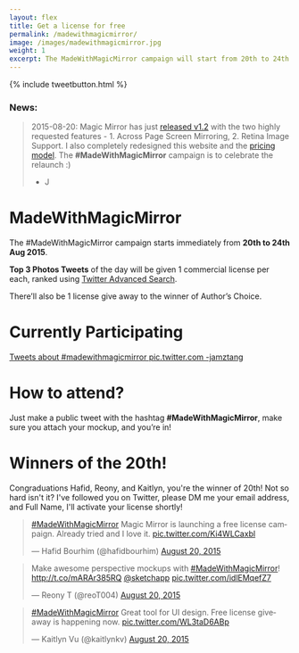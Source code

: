 ```yaml
---
layout: flex
title: Get a license for free
permalink: /madewithmagicmirror/
image: /images/madewithmagicmirror.jpg
weight: 1
excerpt: The MadeWithMagicMirror campaign will start from 20th to 24th Aug 2015. Top 3 Photos Tweets of the day will be given 1 commercial license per each! See more about the campaign...
---
```


<div class="wrapper" markdown="1">
	
{% include tweetbutton.html %}

### News:
> 2015-08-20: Magic Mirror has just [released v1.2](/#features) with the two highly requested features - 1. Across Page Screen Mirroring, 2. Retina Image Support. I also completely redesigned this website and the [pricing model](/purchase). The **#MadeWithMagicMirror** campaign is to celebrate the relaunch :)    
> - J

# MadeWithMagicMirror

The #MadeWithMagicMirror campaign starts immediately from **20th to 24th Aug 2015**.

**Top 3 Photos Tweets** of the day will be given 1 commercial license per each, ranked using [Twitter Advanced Search](https://twitter.com/search-advanced?lang=en).

There’ll also be 1 license give away to the winner of Author’s Choice.

</div>

# Currently Participating

<a class="twitter-timeline" data-dnt="true" href="https://twitter.com/search?q=%23madewithmagicmirror%20pic.twitter.com%20-jamztang" data-widget-id="634663660531544064">Tweets about #madewithmagicmirror pic.twitter.com -jamztang</a> <script>!function(d,s,id){var js,fjs=d.getElementsByTagName(s)[0],p=/^http:/.test(d.location)?'http':'https';if(!d.getElementById(id)){js=d.createElement(s);js.id=id;js.src=p+"://platform.twitter.com/widgets.js";fjs.parentNode.insertBefore(js,fjs);}}(document,"script","twitter-wjs");</script>

<div class="wrapper" markdown="1">

# How to attend?

Just make a public tweet with the hashtag **#MadeWithMagicMirror**, make sure you attach your mockup, and you’re in!

<a id="20150820"></a>

# Winners of the 20th!

Congraduations Hafid, Reony, and Kaitlyn, you're the winner of 20th! Not so hard isn't it? I've followed you on Twitter, please DM me your email address, and Full Name, I'll activate your license shortly!

<div class="flex mxn2">

<blockquote class="twitter-tweet" lang="en"><p lang="en" dir="ltr"><a href="https://twitter.com/hashtag/MadeWithMagicMirror?src=hash">#MadeWithMagicMirror</a> Magic Mirror is launching a free license campaign. &#10;Already tried and I love it. <a href="http://t.co/Ki4WLCaxbl">pic.twitter.com/Ki4WLCaxbl</a></p>&mdash; Hafid Bourhim (@hafidbourhim) <a href="https://twitter.com/hafidbourhim/status/634396649222094848">August 20, 2015</a></blockquote> <script async src="//platform.twitter.com/widgets.js" charset="utf-8"></script>

<blockquote class="twitter-tweet" lang="en"><p lang="en" dir="ltr">Make awesome perspective mockups with <a href="https://twitter.com/hashtag/MadeWithMagicMirror?src=hash">#MadeWithMagicMirror</a>! <a href="http://t.co/mARAr385RQ">http://t.co/mARAr385RQ</a> <a href="https://twitter.com/sketchapp">@sketchapp</a> <a href="http://t.co/idlEMqefZ7">pic.twitter.com/idlEMqefZ7</a></p>&mdash; Reony T (@reoT004) <a href="https://twitter.com/reoT004/status/634363085223014401">August 20, 2015</a></blockquote> <script async src="//platform.twitter.com/widgets.js" charset="utf-8"></script>

<blockquote class="twitter-tweet" lang="en"><p lang="en" dir="ltr"><a href="https://twitter.com/hashtag/MadeWithMagicMirror?src=hash">#MadeWithMagicMirror</a> Great tool for UI design. Free license giveaway is happening now. <a href="http://t.co/WL3taD6ABp">pic.twitter.com/WL3taD6ABp</a></p>&mdash; Kaitlyn Vu (@kaitlynkv) <a href="https://twitter.com/kaitlynkv/status/634360177374859269">August 20, 2015</a></blockquote> <script async src="//platform.twitter.com/widgets.js" charset="utf-8"></script>

</div>
